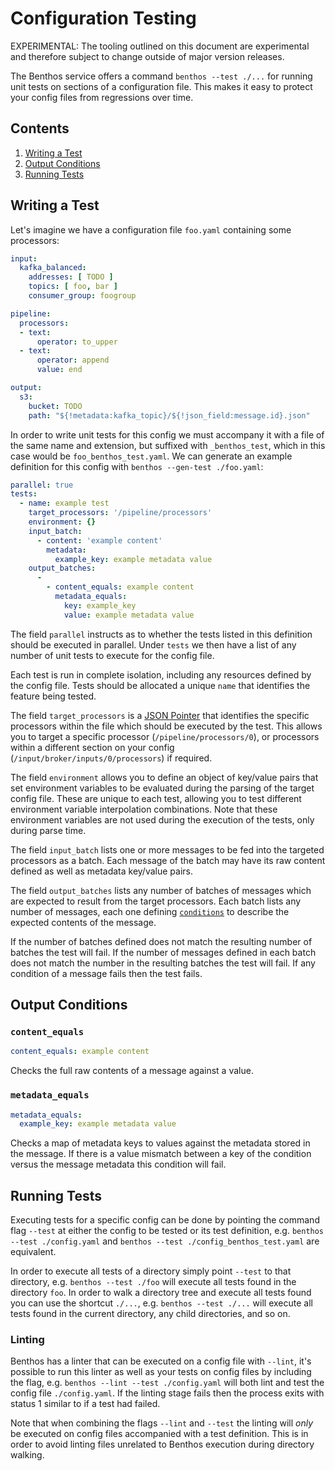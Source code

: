 Configuration Testing
=====================

EXPERIMENTAL: The tooling outlined on this document are experimental and therefore subject to change outside of major version releases.

The Benthos service offers a command `benthos --test ./...` for running unit tests on sections of a configuration file. This makes it easy to protect your config files from regressions over time.

## Contents

1. [Writing a Test](#writing_a_test)
2. [Output Conditions](#output_conditions)
3. [Running Tests](#running_tests)

## Writing a Test

Let's imagine we have a configuration file `foo.yaml` containing some processors:

```yaml
input:
  kafka_balanced:
    addresses: [ TODO ]
    topics: [ foo, bar ]
    consumer_group: foogroup

pipeline:
  processors:
  - text:
      operator: to_upper
  - text:
      operator: append
      value: end

output:
  s3:
    bucket: TODO
    path: "${!metadata:kafka_topic}/${!json_field:message.id}.json"
```

In order to write unit tests for this config we must accompany it with a file of the same name and extension, but suffixed with `_benthos_test`, which in this case would be `foo_benthos_test.yaml`. We can generate an example definition for this config with `benthos --gen-test ./foo.yaml`:

```yaml
parallel: true
tests:
  - name: example test
    target_processors: '/pipeline/processors'
    environment: {}
    input_batch:
      - content: 'example content'
        metadata:
          example_key: example metadata value
    output_batches:
      -
        - content_equals: example content
          metadata_equals:
            key: example_key
            value: example metadata value
```

The field `parallel` instructs as to whether the tests listed in this definition should be executed in parallel. Under `tests` we then have a list of any number of unit tests to execute for the config file. 

Each test is run in complete isolation, including any resources defined by the config file. Tests should be allocated a unique `name` that identifies the feature being tested.

The field `target_processors` is a [JSON Pointer][json-pointer] that identifies the specific processors within the file which should be executed by the test. This allows you to target a specific processor (`/pipeline/processors/0`), or processors within a different section on your config (`/input/broker/inputs/0/processors`) if required.

The field `environment` allows you to define an object of key/value pairs that set environment variables to be evaluated during the parsing of the target config file. These are unique to each test, allowing you to test different environment variable interpolation combinations. Note that these environment variables are not used during the execution of the tests, only during parse time.

The field `input_batch` lists one or more messages to be fed into the targeted processors as a batch. Each message of the batch may have its raw content defined as well as metadata key/value pairs.

The field `output_batches` lists any number of batches of messages which are expected to result from the target processors. Each batch lists any number of messages, each one defining [`conditions`](#output-conditions) to describe the expected contents of the message.

If the number of batches defined does not match the resulting number of batches the test will fail. If the number of messages defined in each batch does not match the number in the resulting batches the test will fail. If any condition of a message fails then the test fails.

## Output Conditions

### `content_equals`

```yaml
content_equals: example content
```

Checks the full raw contents of a message against a value.

### `metadata_equals`

```yaml
metadata_equals:
  example_key: example metadata value
```

Checks a map of metadata keys to values against the metadata stored in the message. If there is a value mismatch between a key of the condition versus the message metadata this condition will fail.

## Running Tests

Executing tests for a specific config can be done by pointing the command flag `--test` at either the config to be tested or its test definition, e.g. `benthos --test ./config.yaml` and `benthos --test ./config_benthos_test.yaml` are equivalent.

In order to execute all tests of a directory simply point `--test` to that directory, e.g. `benthos --test ./foo` will execute all tests found in the directory `foo`. In order to walk a directory tree and execute all tests found you can use the shortcut `./...`, e.g. `benthos --test ./...` will execute all tests found in the current directory, any child directories, and so on.

### Linting

Benthos has a linter that can be executed on a config file with `--lint`, it's possible to run this linter as well as your tests on config files by including the flag, e.g. `benthos --lint --test ./config.yaml` will both lint and test the config file `./config.yaml`. If the linting stage fails then the process exits with status 1 similar to if a test had failed.

Note that when combining the flags `--lint` and `--test` the linting will _only_ be executed on config files accompanied with a test definition. This is in order to avoid linting files unrelated to Benthos execution during directory walking.

[json-pointer]: https://tools.ietf.org/html/rfc6901